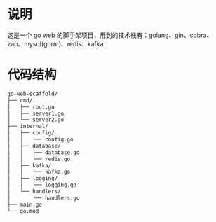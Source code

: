 # 说明
这是一个 go web 的脚手架项目，用到的技术栈有：golang、gin、cobra、zap、mysql(gorm)、redis、kafka

# 代码结构
```bash
go-web-scaffold/
├── cmd/
│   ├── root.go
│   ├── server1.go
│   └── server2.go
├── internal/
│   ├── config/
│   │   └── config.go
│   ├── database/
│   │   ├── database.go
│   │   └── redis.go
│   ├── kafka/
│   │   └── kafka.go
│   ├── logging/
│   │   └── logging.go
│   └── handlers/
│       └── handlers.go
├── main.go
└── go.mod
```
